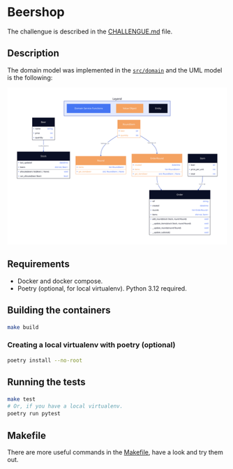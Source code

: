 # Beershop

The challengue is described in the [CHALLENGUE.md](CHALLENGUE.md) file.

## Description

The domain model was implemented in the [`src/domain`](src/domain) and the UML model is the following:

![model](assets/model.svg)

## Requirements

- Docker and docker compose.
- Poetry (optional, for local virtualenv). Python 3.12 required.

## Building the containers


```sh
make build
```

### Creating a local virtualenv with poetry (optional)

```sh
poetry install --no-root
```

## Running the tests

```sh
make test
# Or, if you have a local virtualenv.
poetry run pytest
```

## Makefile

There are more useful commands in the [Makefile](Makefile), have a look and try them out.

